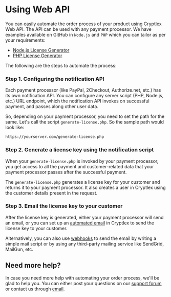 # Using Web API



You can easily automate the order process of your product using Cryptlex Web API. The API can be used with any payment processor. We have examples available on GitHub in `Node.js` and `PHP` which you can tailor as per your requirements:

* [Node.js License Generator](https://github.com/cryptlex/nodejs-license-generator)
* [PHP License Generator](https://github.com/cryptlex/php-license-generator)

The following are the steps to automate the process:

### Step 1. Configuring the notification API

Each payment processor (like PayPal, 2Checkout, Authorize.net, etc.) has its own notification API. You can configure any server script (PHP, Node.js, etc.) URL endpoint, which the notification API invokes on successful payment, and passes along other user data.&#x20;

So, depending on your payment processor, you need to set the path for the same. Let's call the script `generate-license.php`. So the sample path would look like:

```
https://yourserver.com/generate-license.php
```

### Step 2. Generate a license key using the notification script

When your `generate-license.php` is invoked by your payment processor, you get access to all the payment and customer-related data that your payment processor passes after the successful payment.&#x20;

The `generate-license.php`  generates a license key for your customer and returns it to your payment processor. It also creates a user in Cryptlex using the customer details present in the request.

### Step 3. Email the license key to your customer

After the license key is generated, either your payment processor will send an email, or you can set up an [automated email](../automated-emails.md) in Cryptlex to send the license key to your customer.&#x20;

Alternatively, you can also use [webhooks](../webhooks.md) to send the email by writing a simple mail script or by using any third-party mailing service like SendGrid, MailGun, etc.

## Need more help?

In case you need more help with automating your order process, we'll be glad to help you. You can either post your questions on our [support forum](https://forums.cryptlex.com) or contact us through [email](mailto:support@cryptlex.com?Subject=Order%20Automation).

